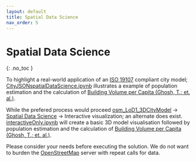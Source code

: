 ```yaml
---
layout: default
title: Spatial Data Science
nav_order: 5
---
```


# Spatial Data Science
{: .no_toc }

To highlight a real-world application of an [ISO 19107](https://www.iso.org/standard/66175.html) compliant city model; [CityJSONspatialDataScience.ipynb](https://github.com/AdrianKriger/osm_LoD1_3DCityModel/blob/main/village_campus/CityJSONspatialDataScience.ipynb) illustrates a example of population estimation and the calculation of [Building Volume per Capita (Ghosh, T.; et. al.)](https://www.frontiersin.org/articles/10.3389/frsc.2020.00037/full).

While the prefered process would proceed [osm_LoD1_3DCityModel](https://adriankriger.github.io/osm_LoD1_3DCityModel/) -> [Spatial Data Science](https://github.com/AdrianKriger/osm_LoD1_3DCityModel/blob/main/village_campus/CityJSONspatialDataScience.ipynb) -> Interactive visualization; an alternate does exist.  
[interactiveOnly.ipynb](https://github.com/AdrianKriger/osm_LoD1_3DCityModel/blob/main/village_campus/interactiveOnly.ipynb) will create a basic 3D model visualisation followed by population estimation and the calculation of [Building Volume per Capita (Ghosh, T.; et. al.)](https://www.frontiersin.org/articles/10.3389/frsc.2020.00037/full).

Please consider your needs before executing the solution. We do not want to burden the [OpenStreetMap](https://www.openstreetmap.org/#map=5/-28.676/24.677) server with repeat calls for data. 
